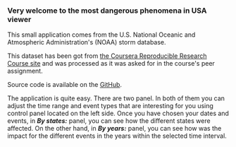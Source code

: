### Very welcome to the most dangerous phenomena in USA viewer

This small application comes from the U.S. National Oceanic and Atmospheric Administration's (NOAA) storm database.

This dataset has been got from [the Coursera Reproducible Research Course site](https://d396qusza40orc.cloudfront.net/repdata%2Fdata%2FStormData.csv.bz2) and was processed as it was asked for in the course's peer assignment.

Source code is available on the [GitHub](https://github.com/agomariz/DevelopingDataProducts).

The application is quite easy. There are two panel. In both of them you can adjust the time range and event types that are interesting  for you using control panel located on the left side. Once you have chosen your dates and events, in ***By states:*** panel, you can see how the different states were affected. On the other hand, in ***By years:*** panel, you can see how was the impact for the different events in the years within the selected time interval.
